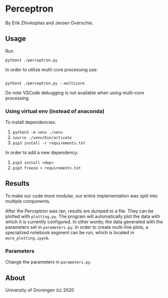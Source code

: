 # Perceptron

By Erik Zhivkoplias and Jeroen Overschie.

## Usage

Run 

```shell
python3 ./perceptron.py
```

In order to utilize multi-core processing use:

```shell

python3 ./perceptron.py --multicore
```

Do note VSCode debugging is not available when using multi-core processing.

### Using virtual env (instead of anaconda)
To install dependencies:
1. `python3 -m venv ./venv`
2. `source ./venv/bin/activate`
3. `pip3 install -r requirements.txt`

In order to add a new dependency:
1. `pip3 install <dep>`
2. `pip3 freeze > requirements.txt`

## Results

To make our code more modular, our entire implementation was split into multiple components.

After the Perceptron was ran, results are dumped to a file. They can be plotted with `plotting.py`. The program will automatically plot the data with which it is currently configured. In other words; the data generated with the parameters set in `parameters.py`. In order to create multi-line plots, a specialized notebook segment can be run, which is located in `more_plotting.ipynb`.

### Parameters

Change the parameters in `parameters.py`.


## About

University of Groningen (c) 2020